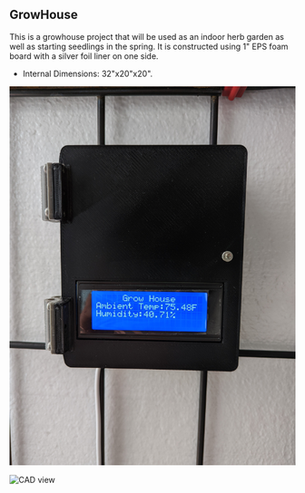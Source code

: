 ##  GrowHouse

This is a growhouse project that will be used as an indoor herb garden as well as starting seedlings in the spring. It is constructed using 1" EPS foam board with a silver foil liner on one side.

- Internal Dimensions: 32"x20"x20".

![Closed](Images/Closed.jpg?raw=true)

![CAD view](Images/CADview.jpg)